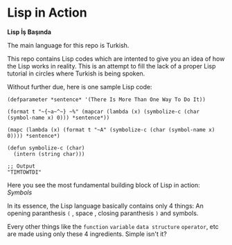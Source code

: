 # Lisp in Action
**Lisp İş Başında**

The main language for this repo is Turkish.

This repo contains Lisp codes which are intented to give you an idea of how the Lisp works in reality. This is an attempt to fill the lack of a proper Lisp tutorial in circles where Turkish is being spoken.

Without further due, here is one sample Lisp code:

```
(defparameter *sentence* '(There Is More Than One Way To Do It))

(format t "~{~a~^~} ~%" (mapcar (lambda (x) (symbolize-c (char (symbol-name x) 0))) *sentence*))

(mapc (lambda (x) (format t "~A" (symbolize-c (char (symbol-name x) 0)))) *sentence*)

(defun symbolize-c (char)
  (intern (string char)))

;; Output
"TIMTOWTDI"
```

Here you see the most fundamental building block of Lisp in action: *Symbols* 

In its essence, the Lisp language basically contains only 4 things: An opening paranthesis `(` , space , closing paranthesis `)` and symbols.

Every other things like the `function` `variable` `data structure` `operator`, etc are made using only these 4 ingredients. Simple isn't it?
